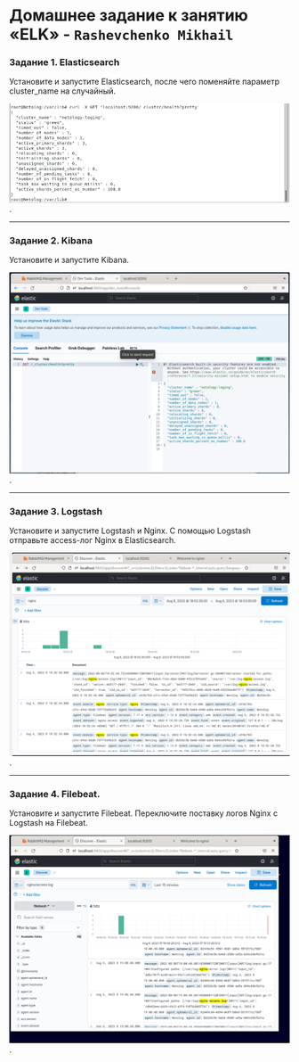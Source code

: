 # Домашнее задание к занятию «ELK» - `Rashevchenko Mikhail`




### Задание 1. Elasticsearch 

Установите и запустите Elasticsearch, после чего поменяйте параметр cluster_name на случайный. 

![](https://github.com/mrashevchenko/gitlab-hw/blob/hw11-03/img/2hw110301.PNG?raw=true).

---

### Задание 2. Kibana

Установите и запустите Kibana.

![](https://github.com/mrashevchenko/gitlab-hw/blob/hw11-03/img/2hw110302.PNG?raw=true).

---

### Задание 3. Logstash

Установите и запустите Logstash и Nginx. С помощью Logstash отправьте access-лог Nginx в Elasticsearch. 

![](https://github.com/mrashevchenko/gitlab-hw/blob/hw11-03/img/2hw110303.PNG?raw=true).

---

### Задание 4. Filebeat. 

Установите и запустите Filebeat. Переключите поставку логов Nginx с Logstash на Filebeat. 

![](https://github.com/mrashevchenko/gitlab-hw/blob/hw11-03/img/2hw110304.PNG?raw=true).
